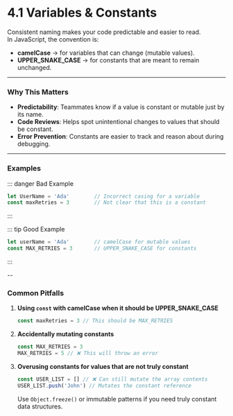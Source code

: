 # 4.1 Variables & Constants
Consistent naming makes your code predictable and easier to read.  
In JavaScript, the convention is:

- **camelCase** → for variables that can change (mutable values).
- **UPPER_SNAKE_CASE** → for constants that are meant to remain unchanged.

---

### Why This Matters
- **Predictability**: Teammates know if a value is constant or mutable just by its name.
- **Code Reviews**: Helps spot unintentional changes to values that should be constant.
- **Error Prevention**: Constants are easier to track and reason about during debugging.

---

### Examples

::: danger Bad Example
```javascript
let UserName = 'Ada'        // Incorrect casing for a variable
const maxRetries = 3        // Not clear that this is a constant
```
:::

::: tip Good Example
```javascript
let userName = 'Ada'        // camelCase for mutable values
const MAX_RETRIES = 3       // UPPER_SNAKE_CASE for constants
```
:::

--

### Common Pitfalls

1. **Using `const` with camelCase when it should be UPPER_SNAKE_CASE**

    ```javascript
    const maxRetries = 3 // This should be MAX_RETRIES
    ```

2. **Accidentally mutating constants**

    ```javascript
    const MAX_RETRIES = 3
    MAX_RETRIES = 5 // ❌ This will throw an error
    ```

3. **Overusing constants for values that are not truly constant**

    ```javascript
    const USER_LIST = [] // ❌ Can still mutate the array contents
    USER_LIST.push('John') // Mutates the constant reference
    ```

    Use `Object.freeze()` or immutable patterns if you need truly constant data structures.

